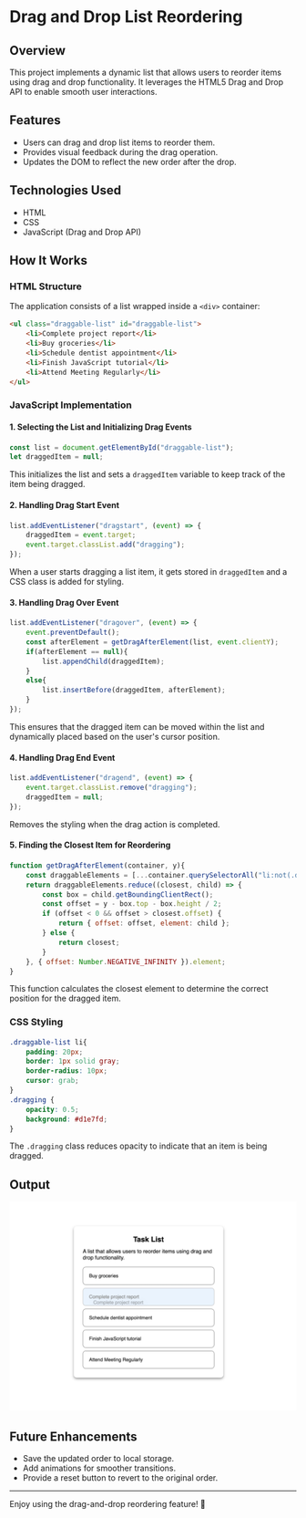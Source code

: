 # Drag and Drop List Reordering

## Overview
This project implements a dynamic list that allows users to reorder items using drag and drop functionality. It leverages the HTML5 Drag and Drop API to enable smooth user interactions.

## Features
- Users can drag and drop list items to reorder them.
- Provides visual feedback during the drag operation.
- Updates the DOM to reflect the new order after the drop.

## Technologies Used
- HTML
- CSS
- JavaScript (Drag and Drop API)

## How It Works
### HTML Structure
The application consists of a list wrapped inside a `<div>` container:
```html
<ul class="draggable-list" id="draggable-list">
    <li>Complete project report</li>
    <li>Buy groceries</li>
    <li>Schedule dentist appointment</li>
    <li>Finish JavaScript tutorial</li>
    <li>Attend Meeting Regularly</li>
</ul>
```

### JavaScript Implementation
#### 1. Selecting the List and Initializing Drag Events
```javascript
const list = document.getElementById("draggable-list");
let draggedItem = null;
```
This initializes the list and sets a `draggedItem` variable to keep track of the item being dragged.

#### 2. Handling Drag Start Event
```javascript
list.addEventListener("dragstart", (event) => {
    draggedItem = event.target;
    event.target.classList.add("dragging");  
});
```
When a user starts dragging a list item, it gets stored in `draggedItem` and a CSS class is added for styling.

#### 3. Handling Drag Over Event
```javascript
list.addEventListener("dragover", (event) => {
    event.preventDefault();
    const afterElement = getDragAfterElement(list, event.clientY);
    if(afterElement == null){
        list.appendChild(draggedItem);
    }
    else{
        list.insertBefore(draggedItem, afterElement);
    }
});
```
This ensures that the dragged item can be moved within the list and dynamically placed based on the user's cursor position.

#### 4. Handling Drag End Event
```javascript
list.addEventListener("dragend", (event) => {
    event.target.classList.remove("dragging");
    draggedItem = null;
});
```
Removes the styling when the drag action is completed.

#### 5. Finding the Closest Item for Reordering
```javascript
function getDragAfterElement(container, y){
    const draggableElements = [...container.querySelectorAll("li:not(.dragging)")];
    return draggableElements.reduce((closest, child) => {
        const box = child.getBoundingClientRect();
        const offset = y - box.top - box.height / 2;
        if (offset < 0 && offset > closest.offset) {
            return { offset: offset, element: child };
        } else {
            return closest;
        }
    }, { offset: Number.NEGATIVE_INFINITY }).element;
}
```
This function calculates the closest element to determine the correct position for the dragged item.

### CSS Styling
```css
.draggable-list li{
    padding: 20px;
    border: 1px solid gray;
    border-radius: 10px;
    cursor: grab;
}
.dragging {
    opacity: 0.5;
    background: #d1e7fd;
}
```
The `.dragging` class reduces opacity to indicate that an item is being dragged.

## Output
![Drag and Drop List Example](assets/desktop.png)


## Future Enhancements
- Save the updated order to local storage.
- Add animations for smoother transitions.
- Provide a reset button to revert to the original order.

---
Enjoy using the drag-and-drop reordering feature! 🚀